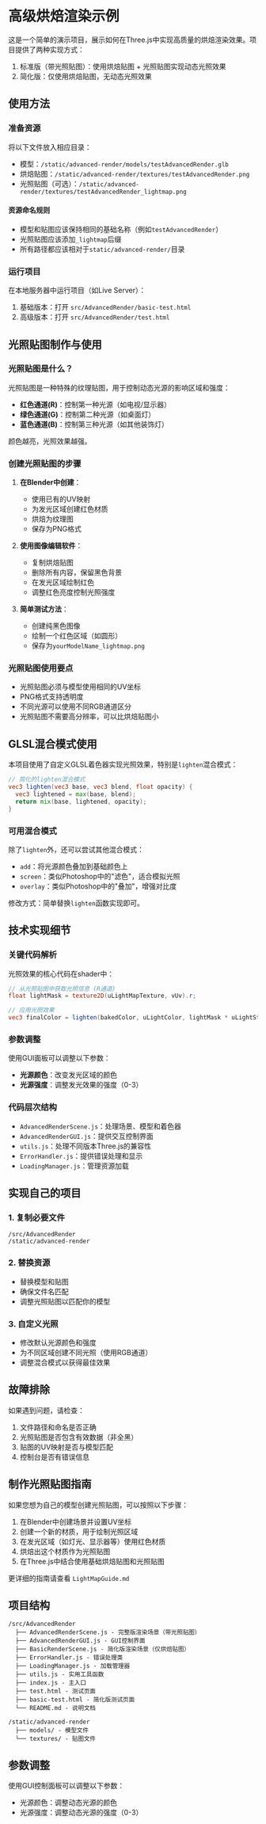 # 高级烘焙渲染示例

这是一个简单的演示项目，展示如何在Three.js中实现高质量的烘焙渲染效果。项目提供了两种实现方式：

1. 标准版（带光照贴图）：使用烘焙贴图 + 光照贴图实现动态光照效果
2. 简化版：仅使用烘焙贴图，无动态光照效果

## 使用方法

### 准备资源

将以下文件放入相应目录：

- 模型：`/static/advanced-render/models/testAdvancedRender.glb`
- 烘焙贴图：`/static/advanced-render/textures/testAdvancedRender.png`
- 光照贴图（可选）：`/static/advanced-render/textures/testAdvancedRender_lightmap.png`

#### 资源命名规则

- 模型和贴图应该保持相同的基础名称（例如`testAdvancedRender`）
- 光照贴图应该添加`_lightmap`后缀
- 所有路径都应该相对于`static/advanced-render/`目录

### 运行项目

在本地服务器中运行项目（如Live Server）：

1. 基础版本：打开 `src/AdvancedRender/basic-test.html`
2. 高级版本：打开 `src/AdvancedRender/test.html`

## 光照贴图制作与使用

### 光照贴图是什么？

光照贴图是一种特殊的纹理贴图，用于控制动态光源的影响区域和强度：

- **红色通道(R)**：控制第一种光源（如电视/显示器）
- **绿色通道(G)**：控制第二种光源（如桌面灯）
- **蓝色通道(B)**：控制第三种光源（如其他装饰灯）

颜色越亮，光照效果越强。

### 创建光照贴图的步骤

1. **在Blender中创建**：
   - 使用已有的UV映射
   - 为发光区域创建红色材质
   - 烘焙为纹理图
   - 保存为PNG格式

2. **使用图像编辑软件**：
   - 复制烘焙贴图
   - 删除所有内容，保留黑色背景
   - 在发光区域绘制红色
   - 调整红色亮度控制光照强度

3. **简单测试方法**：
   - 创建纯黑色图像
   - 绘制一个红色区域（如圆形）
   - 保存为`yourModelName_lightmap.png`

### 光照贴图使用要点

- 光照贴图必须与模型使用相同的UV坐标
- PNG格式支持透明度
- 不同光源可以使用不同RGB通道区分
- 光照贴图不需要高分辨率，可以比烘焙贴图小

## GLSL混合模式使用

本项目使用了自定义GLSL着色器实现光照效果，特别是`lighten`混合模式：

```glsl
// 简化的lighten混合模式
vec3 lighten(vec3 base, vec3 blend, float opacity) {
  vec3 lightened = max(base, blend);
  return mix(base, lightened, opacity);
}
```

### 可用混合模式

除了`lighten`外，还可以尝试其他混合模式：

- `add`：将光源颜色叠加到基础颜色上
- `screen`：类似Photoshop中的"滤色"，适合模拟光照
- `overlay`：类似Photoshop中的"叠加"，增强对比度

修改方式：简单替换`lighten`函数实现即可。

## 技术实现细节

### 关键代码解析

光照效果的核心代码在shader中：

```glsl
// 从光照贴图中获取光照信息 (R通道)
float lightMask = texture2D(uLightMapTexture, vUv).r;

// 应用光照效果
vec3 finalColor = lighten(bakedColor, uLightColor, lightMask * uLightStrength);
```

### 参数调整

使用GUI面板可以调整以下参数：

- **光源颜色**：改变发光区域的颜色
- **光源强度**：调整发光效果的强度（0-3）

### 代码层次结构

- `AdvancedRenderScene.js`：处理场景、模型和着色器
- `AdvancedRenderGUI.js`：提供交互控制界面
- `utils.js`：处理不同版本Three.js的兼容性
- `ErrorHandler.js`：提供错误处理和显示
- `LoadingManager.js`：管理资源加载

## 实现自己的项目

### 1. 复制必要文件

```
/src/AdvancedRender
/static/advanced-render
```

### 2. 替换资源

- 替换模型和贴图
- 确保文件名匹配
- 调整光照贴图以匹配你的模型

### 3. 自定义光照

- 修改默认光源颜色和强度
- 为不同区域创建不同光照（使用RGB通道）
- 调整混合模式以获得最佳效果

## 故障排除

如果遇到问题，请检查：

1. 文件路径和命名是否正确
2. 光照贴图是否包含有效数据（非全黑）
3. 贴图的UV映射是否与模型匹配
4. 控制台是否有错误信息

## 制作光照贴图指南

如果您想为自己的模型创建光照贴图，可以按照以下步骤：

1. 在Blender中创建场景并设置UV坐标
2. 创建一个新的材质，用于绘制光照区域
3. 在发光区域（如灯光、显示器等）使用红色材质
4. 烘焙出这个材质作为光照贴图
5. 在Three.js中结合使用基础烘焙贴图和光照贴图

更详细的指南请查看 `LightMapGuide.md`

## 项目结构

```
/src/AdvancedRender
  ├── AdvancedRenderScene.js - 完整版渲染场景（带光照贴图）
  ├── AdvancedRenderGUI.js - GUI控制界面
  ├── BasicRenderScene.js - 简化版渲染场景（仅烘焙贴图）
  ├── ErrorHandler.js - 错误处理类
  ├── LoadingManager.js - 加载管理器
  ├── utils.js - 实用工具函数
  ├── index.js - 主入口
  ├── test.html - 测试页面
  ├── basic-test.html - 简化版测试页面
  └── README.md - 说明文档

/static/advanced-render
  ├── models/ - 模型文件
  └── textures/ - 贴图文件
```

## 参数调整

使用GUI控制面板可以调整以下参数：

- 光源颜色：调整动态光源的颜色
- 光源强度：调整动态光源的强度（0-3） 